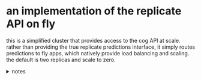 # an implementation of the replicate API on fly

this is a simplified cluster that provides access to the cog API at scale. rather than providing the true replicate predictions interface, it simply routes predictions to fly apps, which natively provide load balancing and scaling. the default is two replicas and scale to zero.


<details>
<summary>notes</summary>

POST https://api.replicate.com/v1/predictions
{
  "version": "...",
  "input": {
    "text": "Alice"
  }
}

you just need a handler for that one route that

0) redis or something keeping track of apps that are created
1) forward requests to cogs
- uses or creates a deployment key or whatever
- makes a fly app


truncate the version id, that's the app name
fetch the version id like docker image?

LookupVersionMetadata

for demo reasons just add a separate route to create and update apps (a type of VersionDeployment thing) given metadata and stuff

POST /_internal/apps/<version>
GET?
PATCH?

fly launch --region ord --image r8.im/mistralai/mistral-7b-v0.1 --vm-size l40s --internal-port 5000

curl -s -d '{ "version": "740618b0c24c0ea4ce5f49fcfef02fcd0bdd6a9f1b0c5e7c02ad78e9b3b190a6", "input": { "prompt": "Tell me a short joke", "max_length": 32 } }' -H 'Content-Type: application/json' http://localhost:8080/v1/predictions|jq
</details>
